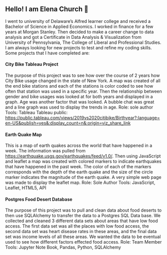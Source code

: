 ## Hello! I am Elena Church 👋
<!--
**ElenaChurch/ElenaChurch** is a ✨ _special_ ✨ repository because its `README.md` (this file) appears on your GitHub profile.

Here are some ideas to get you started:

- 🔭 I’m currently working on ...
- 🌱 I’m currently learning ...
- 👯 I’m looking to collaborate on ...
- 🤔 I’m looking for help with ...
- 💬 Ask me about ...
- 📫 How to reach me: ...
- 😄 Pronouns: ...
- ⚡ Fun fact: ...
-->
I went to university of Delaware’s Alfred learner college and received a Bachelor of Science in Applied Economics. I worked in finance for a few years at Morgan Stanley. Then decided to make a career change to data analysis and got a Certificate in Data Analysis & Visualization from University of Pennsylvania, The College of Liberal and Professional Studies. 
I am always looking for new projects to test and refine my coding skills.  Some projects that I have completed are:

#### City Bike Tableau Project
The purpose of this project was to see how over the course of 2 years how City Bike usage changed in the state of New York. A map was created of all the end bike stations and each of the stations is color coded to see how often that station was used in a specific year. Then the relationship between gender and bike usages was looked at for both years and displayed in a graph. Age was another factor that was looked. A bubble chat was great and a line graph was used to display the trends in age. 
Role: sole author 
Tools: Tableau
Tableau public: https://public.tableau.com/views/2019vs2020citibike/Birthyear?:language=en-US&publish=yes&:display_count=n&:origin=viz_share_link

#### Earth Quake Map
This is a map of earth quakes across the world that have happened in a week. The information was pulled from https://earthquake.usgs.gov/earthquakes/feed/v1.0/. Then using JavaScript and leaflet a map was created with colored markers to indicate earthquakes that have happened in the past week. The color of each of the markers corresponds with the depth of the earth quake and the size of the circle marker indicates the magnitude of the earth quake. A very simple web page was made to display the leaflet map.
Role: Sole Author 
Tools: JavaScript, Leaflet, HTML5, API 

#### Postgres Food Desert Database
The purpose of this project was to pull and clean data about food deserts to then use SQLAlchemy to transfer the data to a Postgres SQL Data base. We collected and cleaned 3 different data sets about areas that have low food access. The first data set was all the places with low food access, the second data set was heart disease rates in these areas, and the final data set was income levels of all these areas. We wanted the data to be eventual used to see how different factors effected food access. 
Role: Team Member
Tools: Jupyter Note Book, Pandas, Python, SQLAlchemy
